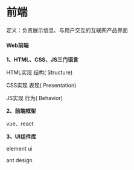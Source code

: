 # 前端

定义：负责展示信息、与用户交互的互联网产品界面

#### Web前端

**1、HTML、CSS、JS三门语言**

HTML实现 结构( Structure)

CSS实现 表现( Presentation)

JS实现 行为( Behavior)

**2、前端框架**

vue、react

**3、UI组件库**

element ui

ant design